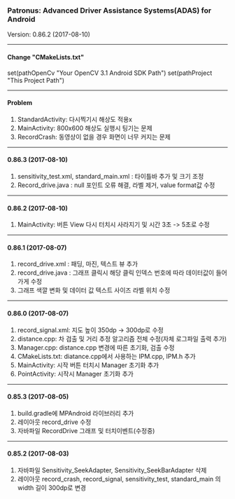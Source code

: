 ### Patronus: Advanced Driver Assistance Systems(ADAS) for Android
Version: 0.86.2 (2017-08-10)

---
#### Change "CMakeLists.txt"
set(pathOpenCv "Your OpenCV 3.1 Android SDK Path")
set(pathProject "This Project Path")

---
#### Problem
1. StandardActivity: 다시찍기시 해상도 적용x
2. MainActivity: 800x600 해상도 실행시 팅기는 문제
3. RecordCrash: 동영상이 없을 경우 화면이 너무 커지는 문제
---
#### 0.86.3 (2017-08-10)
1. sensitivity_test.xml, standard_main.xml : 타이틀바 추가 및 크기 조정
2. Record_drive.java : null 포인트 오류 해결, 라벨 제거, value format값 수정
---
#### 0.86.2 (2017-08-10)
1. MainActivity: 버튼 View 다시 터치시 사라지기 및 시간 3초 -> 5초로 수정
---
#### 0.86.1 (2017-08-07)
1. record_drive.xml : 패딩, 마진, 텍스트 뷰 추가
2. record_drive.java : 그래프 클릭시 해당 클릭 인덱스 번호에 따라 데이터값이 들어가게 수정
3. 그래프 색깔 변화 및 데이터 값 텍스트 사이즈 라벨 위치 수정
---
#### 0.86.0 (2017-08-07)
1. record_signal.xml: 지도 높이 350dp -> 300dp로 수정
2. distance.cpp: 차 검출 및 거리 추정 알고리즘 전체 수정(자체 로그파일 출력 추가)
3. Manager.cpp: distance.cpp 변경에 따른 초기화, 검출 수정
4. CMakeLists.txt: diatance.cpp에서 사용하는 IPM.cpp, IPM.h 추가
5. MainActivity: 시작 버튼 터치시 Manager 초기화 추가
6. PointActivity: 시작시 Manager 초기화 추가
---
#### 0.85.3 (2017-08-05)
1. build.gradle에 MPAndroid 라이브러리 추가
2. 레이아웃 record_drive 수정
3. 자바파일 RecordDrive 그래프 및 터치이벤트(수정중)
---
#### 0.85.2 (2017-08-03)
1. 자바파일 Sensitivity_SeekAdapter, Sensitivity_SeekBarAdapter 삭제
2. 레이아웃 record_crash, record_signal, sensitivity_test, standard_main 의 width 길이 300dp로 변경

